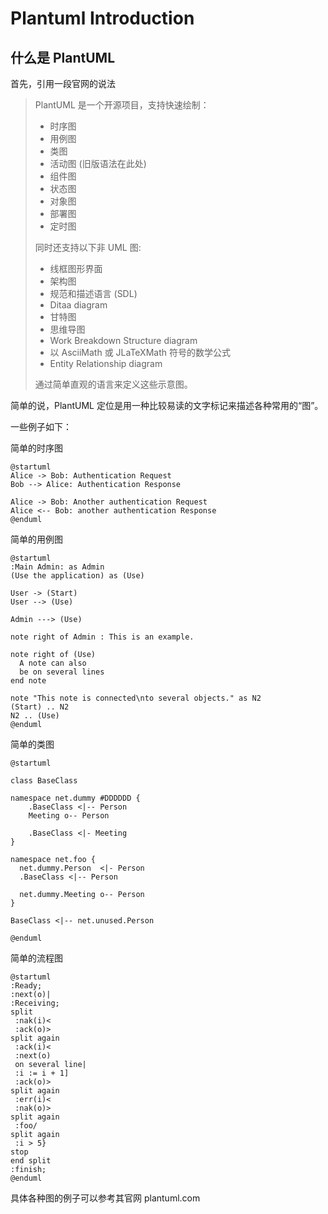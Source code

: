 # Plantuml Introduction

## 什么是 PlantUML

首先，引用一段官网的说法

> PlantUML 是一个开源项目，支持快速绘制：
>
> - 时序图
> - 用例图
> - 类图
> - 活动图 (旧版语法在此处)
> - 组件图
> - 状态图
> - 对象图
> - 部署图
> - 定时图
>
> 同时还支持以下非 UML 图:
>
> - 线框图形界面
> - 架构图
> - 规范和描述语言 (SDL)
> - Ditaa diagram
> - 甘特图
> - 思维导图
> - Work Breakdown Structure diagram
> - 以 AsciiMath 或 JLaTeXMath 符号的数学公式
> - Entity Relationship diagram
>
> 通过简单直观的语言来定义这些示意图。

简单的说，PlantUML 定位是用一种比较易读的文字标记来描述各种常用的“图”。

一些例子如下：

简单的时序图

```plantuml
@startuml
Alice -> Bob: Authentication Request
Bob --> Alice: Authentication Response

Alice -> Bob: Another authentication Request
Alice <-- Bob: another authentication Response
@enduml
```

简单的用例图

```plantuml
@startuml
:Main Admin: as Admin
(Use the application) as (Use)

User -> (Start)
User --> (Use)

Admin ---> (Use)

note right of Admin : This is an example.

note right of (Use)
  A note can also
  be on several lines
end note

note "This note is connected\nto several objects." as N2
(Start) .. N2
N2 .. (Use)
@enduml
```

简单的类图

```plantuml
@startuml

class BaseClass

namespace net.dummy #DDDDDD {
	.BaseClass <|-- Person
	Meeting o-- Person

	.BaseClass <|- Meeting
}

namespace net.foo {
  net.dummy.Person  <|- Person
  .BaseClass <|-- Person

  net.dummy.Meeting o-- Person
}

BaseClass <|-- net.unused.Person

@enduml
```

简单的流程图

```plantuml
@startuml
:Ready;
:next(o)|
:Receiving;
split
 :nak(i)<
 :ack(o)>
split again
 :ack(i)<
 :next(o)
 on several line|
 :i := i + 1]
 :ack(o)>
split again
 :err(i)<
 :nak(o)>
split again
 :foo/
split again
 :i > 5}
stop
end split
:finish;
@enduml
```

具体各种图的例子可以参考其官网
plantuml.com
